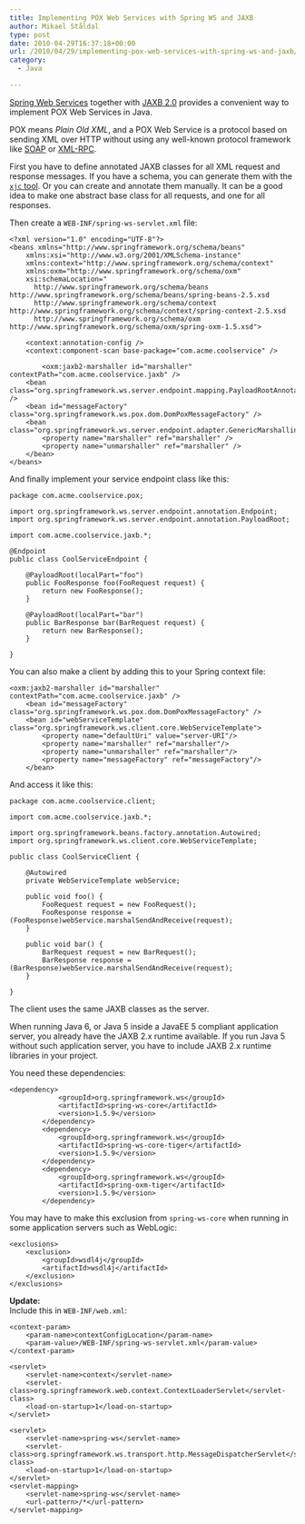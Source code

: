 ```yaml
---
title: Implementing POX Web Services with Spring WS and JAXB
author: Mikael Ståldal
type: post
date: 2010-04-29T16:37:18+00:00
url: /2010/04/29/implementing-pox-web-services-with-spring-ws-and-jaxb/
category:
  - Java

---
```

[Spring Web Services][1] together with [JAXB 2.0][2] provides a convenient way to implement POX Web Services in Java.

POX means <cite>Plain Old XML</cite>, and a POX Web Service is a protocol based on sending XML over HTTP without using any well-known protocol framework like [SOAP][3] or [XML-RPC][4].

First you have to define annotated JAXB classes for all XML request and response messages. If you have a schema, you can generate them with the [`xjc` tool][5]. Or you can create and annotate them manually. It can be a good idea to make one abstract base class for all requests, and one for all responses.

Then create a `WEB-INF/spring-ws-servlet.xml` file:

```
<?xml version="1.0" encoding="UTF-8"?>
<beans xmlns="http://www.springframework.org/schema/beans"
	xmlns:xsi="http://www.w3.org/2001/XMLSchema-instance"
	xmlns:context="http://www.springframework.org/schema/context"
	xmlns:oxm="http://www.springframework.org/schema/oxm"
	xsi:schemaLocation="
      http://www.springframework.org/schema/beans http://www.springframework.org/schema/beans/spring-beans-2.5.xsd
      http://www.springframework.org/schema/context http://www.springframework.org/schema/context/spring-context-2.5.xsd
      http://www.springframework.org/schema/oxm http://www.springframework.org/schema/oxm/spring-oxm-1.5.xsd">

	<context:annotation-config />
	<context:component-scan base-package="com.acme.coolservice" />

        <oxm:jaxb2-marshaller id="marshaller" contextPath="com.acme.coolservice.jaxb" />		
	<bean class="org.springframework.ws.server.endpoint.mapping.PayloadRootAnnotationMethodEndpointMapping" />
	<bean id="messageFactory" class="org.springframework.ws.pox.dom.DomPoxMessageFactory" />
	<bean class="org.springframework.ws.server.endpoint.adapter.GenericMarshallingMethodEndpointAdapter">
	    <property name="marshaller" ref="marshaller" />
	    <property name="unmarshaller" ref="marshaller" />
	</bean>
</beans>

```

And finally implement your service endpoint class like this:

```
package com.acme.coolservice.pox;

import org.springframework.ws.server.endpoint.annotation.Endpoint;
import org.springframework.ws.server.endpoint.annotation.PayloadRoot;

import com.acme.coolservice.jaxb.*;

@Endpoint
public class CoolServiceEndpoint {

    @PayloadRoot(localPart="foo")
    public FooResponse foo(FooRequest request) {
        return new FooResponse();
    }

    @PayloadRoot(localPart="bar")
    public BarResponse bar(BarRequest request) {
        return new BarResponse();
    }

}

```

You can also make a client by adding this to your Spring context file:

```
<oxm:jaxb2-marshaller id="marshaller" contextPath="com.acme.coolservice.jaxb" />
    <bean id="messageFactory" class="org.springframework.ws.pox.dom.DomPoxMessageFactory" />
    <bean id="webServiceTemplate" class="org.springframework.ws.client.core.WebServiceTemplate">
        <property name="defaultUri" value="server-URI"/>
        <property name="marshaller" ref="marshaller"/>
        <property name="unmarshaller" ref="marshaller"/>
        <property name="messageFactory" ref="messageFactory"/>        
    </bean>    

```

And access it like this:

```
package com.acme.coolservice.client;

import com.acme.coolservice.jaxb.*;

import org.springframework.beans.factory.annotation.Autowired;
import org.springframework.ws.client.core.WebServiceTemplate;

public class CoolServiceClient {

    @Autowired
    private WebServiceTemplate webService;

    public void foo() {
        FooRequest request = new FooRequest();
        FooResponse response = (FooResponse)webService.marshalSendAndReceive(request);
    }

    public void bar() {
        BarRequest request = new BarRequest();
        BarResponse response = (BarResponse)webService.marshalSendAndReceive(request);
    }

}

```

The client uses the same JAXB classes as the server.

When running Java 6, or Java 5 inside a JavaEE 5 compliant application server, you already have the JAXB 2.x runtime available. If you run Java 5 without such application server, you have to include JAXB 2.x runtime libraries in your project.

You need these dependencies:

```
<dependency>
            <groupId>org.springframework.ws</groupId>
            <artifactId>spring-ws-core</artifactId>
            <version>1.5.9</version>
        </dependency>
        <dependency>
            <groupId>org.springframework.ws</groupId>
            <artifactId>spring-ws-core-tiger</artifactId>
            <version>1.5.9</version>
        </dependency>
        <dependency>
            <groupId>org.springframework.ws</groupId>
            <artifactId>spring-oxm-tiger</artifactId>
            <version>1.5.9</version>
        </dependency>

```

You may have to make this exclusion from `spring-ws-core` when running in some application servers such as WebLogic:

```
<exclusions>
    <exclusion>
        <groupId>wsdl4j</groupId>
        <artifactId>wsdl4j</artifactId>
    </exclusion>
</exclusions>
```

**Update:**  
Include this in `WEB-INF/web.xml`:

```
<context-param>
    <param-name>contextConfigLocation</param-name>
    <param-value>/WEB-INF/spring-ws-servlet.xml</param-value>
</context-param>
  
<servlet>
    <servlet-name>context</servlet-name>
    <servlet-class>org.springframework.web.context.ContextLoaderServlet</servlet-class>
    <load-on-startup>1</load-on-startup>
</servlet>

<servlet>
    <servlet-name>spring-ws</servlet-name>
    <servlet-class>org.springframework.ws.transport.http.MessageDispatcherServlet</servlet-class>
    <load-on-startup>1</load-on-startup>
</servlet>
<servlet-mapping>
    <servlet-name>spring-ws</servlet-name>
    <url-pattern>/*</url-pattern>
</servlet-mapping>

```

 [1]: http://static.springsource.org/spring-ws/sites/1.5/
 [2]: http://java.sun.com/javase/6/docs/technotes/guides/xml/jaxb/index.html
 [3]: http://en.wikipedia.org/wiki/SOAP
 [4]: http://en.wikipedia.org/wiki/XML-RPC
 [5]: https://jaxb.dev.java.net/nonav/2.0.2/docs/xjc.html